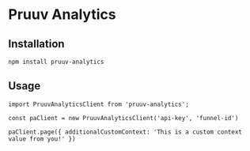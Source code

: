 # Pruuv Analytics

## Installation
    npm install pruuv-analytics

## Usage
    import PruuvAnalyticsClient from 'pruuv-analytics';

    const paClient = new PruuvAnalyticsClient('api-key', 'funnel-id')

    paClient.page({ additionalCustomContext: 'This is a custom context value from you!' })
